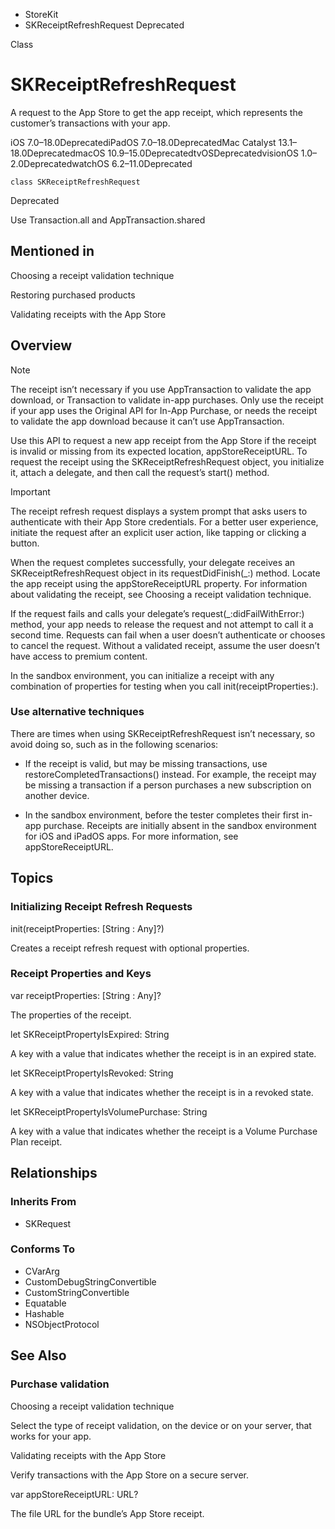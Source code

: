 

- StoreKit
-  SKReceiptRefreshRequest Deprecated

Class

# SKReceiptRefreshRequest

A request to the App Store to get the app receipt, which represents the customer’s transactions with your app.

iOS 7.0–18.0DeprecatediPadOS 7.0–18.0DeprecatedMac Catalyst 13.1–18.0DeprecatedmacOS 10.9–15.0DeprecatedtvOSDeprecatedvisionOS 1.0–2.0DeprecatedwatchOS 6.2–11.0Deprecated

``` source
class SKReceiptRefreshRequest
```

Deprecated

Use Transaction.all and AppTransaction.shared

## Mentioned in 

Choosing a receipt validation technique

Restoring purchased products

Validating receipts with the App Store

## Overview

Note

The receipt isn’t necessary if you use AppTransaction to validate the app download, or Transaction to validate in-app purchases. Only use the receipt if your app uses the Original API for In-App Purchase, or needs the receipt to validate the app download because it can’t use AppTransaction.

Use this API to request a new app receipt from the App Store if the receipt is invalid or missing from its expected location, appStoreReceiptURL. To request the receipt using the SKReceiptRefreshRequest object, you initialize it, attach a delegate, and then call the request’s start() method.

Important

The receipt refresh request displays a system prompt that asks users to authenticate with their App Store credentials. For a better user experience, initiate the request after an explicit user action, like tapping or clicking a button.

When the request completes successfully, your delegate receives an SKReceiptRefreshRequest object in its requestDidFinish(_:) method. Locate the app receipt using the appStoreReceiptURL property. For information about validating the receipt, see Choosing a receipt validation technique.

If the request fails and calls your delegate’s request(_:didFailWithError:) method, your app needs to release the request and not attempt to call it a second time. Requests can fail when a user doesn’t authenticate or chooses to cancel the request. Without a validated receipt, assume the user doesn’t have access to premium content.

In the sandbox environment, you can initialize a receipt with any combination of properties for testing when you call init(receiptProperties:).

### Use alternative techniques

There are times when using SKReceiptRefreshRequest isn’t necessary, so avoid doing so, such as in the following scenarios:

- If the receipt is valid, but may be missing transactions, use restoreCompletedTransactions() instead. For example, the receipt may be missing a transaction if a person purchases a new subscription on another device.

- In the sandbox environment, before the tester completes their first in-app purchase. Receipts are initially absent in the sandbox environment for iOS and iPadOS apps. For more information, see appStoreReceiptURL.

## Topics

### Initializing Receipt Refresh Requests

init(receiptProperties: [String : Any]?)

Creates a receipt refresh request with optional properties.

### Receipt Properties and Keys

var receiptProperties: [String : Any]?

The properties of the receipt.

let SKReceiptPropertyIsExpired: String

A key with a value that indicates whether the receipt is in an expired state.

let SKReceiptPropertyIsRevoked: String

A key with a value that indicates whether the receipt is in a revoked state.

let SKReceiptPropertyIsVolumePurchase: String

A key with a value that indicates whether the receipt is a Volume Purchase Plan receipt.

## Relationships

### Inherits From

- SKRequest

### Conforms To

- CVarArg
- CustomDebugStringConvertible
- CustomStringConvertible
- Equatable
- Hashable
- NSObjectProtocol

## See Also

### Purchase validation

Choosing a receipt validation technique

Select the type of receipt validation, on the device or on your server, that works for your app.

Validating receipts with the App Store

Verify transactions with the App Store on a secure server.

var appStoreReceiptURL: URL?

The file URL for the bundle’s App Store receipt.

